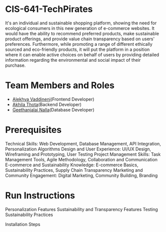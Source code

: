 # CIS-641-TechPirates

It's an individual and sustainable shopping platform, showing the need for ecological consumers in this new generation of e-commerce websites. It would have the ability to recommend preferred products, make sustainable product offerings, and provide value chain transparency based on users' preferences. Furthermore, while promoting a range of different ethically sourced and eco-friendly products, it will put the platform in a position where it can enable active choices on behalf of users by providing detailed information regarding the environmental and social impact of their purchase.

# Team Members and Roles

* [Alekhya Vaddineni](https://github.com/Alekhya2024/CIS641-HW2-Vaddineni)(Frontend Developer)
* [Akhila Thota](https://github.com/akhilathoota6/CIS641-HW2-Thota)(Backend Developer)
* [Geethanjalai Nalla](https://github.com/GeethanjaliNalla/CIS641-HW2-Nalla.git)(Database Developer)

# Prerequisites

Technical Skills: Web Development, Database Management, API Integration, Personalization Algorithms
Design and User Experience: UI/UX Design, Wireframing and Prototyping, User Testing
Project Management Skills: Task Management Tools, Agile Methodology, Collaboration and Communication
E-commerce and Sustainability Knowledge: E-commerce Basics, Sustainability Practices, Supply Chain Transparency
Marketing and Community Engagement: Digital Marketing, Community Building, Branding

# Run Instructions

Personalization Features
Sustainability and Transparency Features
Testing
Sustainability Practices

Installation Steps

